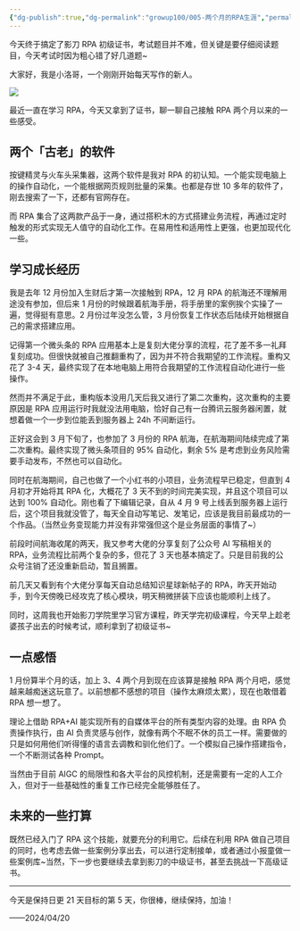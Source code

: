 ```yaml
---
{"dg-publish":true,"dg-permalink":"growup100/005-两个月的RPA生涯","permalink":"/growup100/005-两个月的RPA生涯/","tags":["小洛哥成长笔记"],"noteIcon":"1","created":"2024-04-20","updated":"2024-04-21"}
---
```


今天终于搞定了影刀 RPA 初级证书，考试题目并不难，但关键是要仔细阅读题目，今天考试时因为粗心错了好几道题~

大家好，我是小洛哥，一个刚刚开始每天写作的新人。

![](http://img.xlg.life/images/202404201236497.png)

最近一直在学习 RPA，今天又拿到了证书，聊一聊自己接触 RPA 两个月以来的一些感受。

## 两个「古老」的软件
按键精灵与火车头采集器，这两个软件是我对 RPA 的初认知。一个能实现电脑上的操作自动化，一个能根据网页规则批量的采集。也都是存世 10 多年的软件了，刚去搜索了一下，还都有官网存在。

而 RPA 集合了这两款产品于一身，通过搭积木的方式搭建业务流程，再通过定时触发的形式实现无人值守的自动化工作。在易用性和适用性上更强，也更加现代化一些。

## 学习成长经历
我是去年 12 月份加入生财后才第一次接触到 RPA，12 月 RPA 的航海还不理解用途没有参加，但后来 1 月份的时候跟着航海手册，将手册里的案例挨个实操了一遍，觉得挺有意思。2 月份过年没怎么管，3 月份恢复工作状态后陆续开始根据自己的需求搭建应用。

记得第一个微头条的 RPA 应用基本上是复刻大佬分享的流程，花了差不多一礼拜复刻成功。但很快就被自己推翻重构了，因为并不符合我期望的工作流程。重构又花了 3-4 天，最终实现了在本地电脑上用符合我期望的工作流程自动化进行一些操作。

然而并不满足于此，重构版本没用几天后我又进行了第二次重构，这次重构的主要原因是 RPA 应用运行时我就没法用电脑，恰好自己有一台腾讯云服务器闲置，就想着做一个一步到位能丢到服务器上 24h 不间断运行。

正好这会到 3 月下旬了，也参加了 3 月份的 RPA 航海，在航海期间陆续完成了第二次重构。最终实现了微头条项目的 95% 自动化，剩余 5% 是考虑到业务风险需要手动发布，不然也可以自动化。

同时在航海期间，自己也做了一个小红书的小项目，业务流程早已稳定，但直到 4 月初才开始将其 RPA 化，大概花了 3 天不到的时间完美实现，并且这个项目可以达到 100% 自动化。刚也看了下编辑记录，自从 4 月 9 号上线丢到服务器上运行后，这个项目我就没管了，每天全自动写笔记、发笔记，应该是我目前最成功的一个作品。（当然业务变现能力并没有非常强但这个是业务层面的事情了~）

前段时间航海收尾的两天，我又参考大佬的分享复刻了公众号 AI 写稿相关的 RPA，业务流程比前两个复杂的多，但花了 3 天也基本搞定了。只是目前我的公众号注销了还没重新启动，暂且搁置。

前几天又看到有个大佬分享每天自动总结知识星球新帖子的 RPA，昨天开始动手，到今天傍晚已经攻克了核心模块，明天稍微拼装下应该也能顺利上线了。

同时，这周我也开始影刀学院里学习官方课程，昨天学完初级课程，今天早上趁老婆孩子出去的时候考试，顺利拿到了初级证书~

## 一点感悟
1 月份算半个月的话，加上 3、4 两个月到现在应该算是接触 RPA 两个月吧，感觉越来越痴迷这玩意了。以前想都不感想的项目（操作太麻烦太累），现在也敢借着 RPA 想一想了。

理论上借助 RPA+AI 能实现所有的自媒体平台的所有类型内容的处理。由 RPA 负责操作执行，由 AI 负责灵感与创作，就像有两个不眠不休的员工一样。需要做的只是如何用他们听得懂的语言去调教和驯化他们了。一个模拟自己操作搭建指令，一个不断测试各种 Prompt。

当然由于目前 AIGC 的局限性和各大平台的风控机制，还是需要有一定的人工介入，但对于一些基础性的重复工作已经完全能够胜任了。

## 未来的一些打算
既然已经入门了 RPA 这个技能，就要充分的利用它。后续在利用 RPA 做自己项目的同时，也考虑去做一些案例分享出去，可以进行定制接单，或者通过小报童做一些案例库~当然，下一步也要继续去拿到影刀的中级证书，甚至去挑战一下高级证书。

---

今天是保持日更 21 天目标的第 5 天，你很棒，继续保持，加油！

——2024/04/20